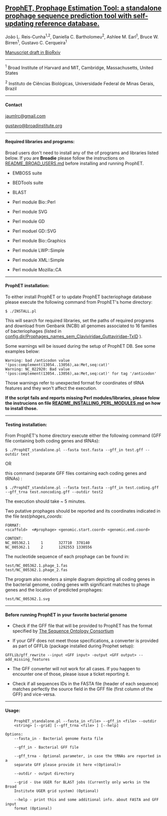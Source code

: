 
<a href="http://www.biorxiv.org/content/early/2017/08/16/176750"><h2>ProphET, Prophage Estimation Tool: a standalone prophage sequence prediction tool with self-updating reference database.</h2></a>

João L. Reis-Cunha<sup>1,2</sup>, Daniella C. Bartholomeu<sup>2</sup>, Ashlee M. Earl<sup>1</sup>,  Bruce W. Birren<sup>1</sup>, Gustavo C. Cerqueira<sup>1</sup>


<a href="http://www.biorxiv.org/content/early/2017/08/16/176750">Manuscript draft in BioRxiv</a>

------

<sup>1</sup> Broad Institute of Harvard and MIT, Cambridge, Massachusetts, United States

<sup>2</sup> Instituto de Ciências Biológicas, Universidade Federal de Minas Gerais, Brazil

------
<h4>Contact</h4>

<a href="mailto:jaumlrc@gmail.com">jaumlrc@gmail.com</a>

gustavo@broadinstitute.org

------
<h4>Required libraries and programs:</h4>

Broad users don't need to install any of the of programs and libraries listed below. If you are **Broadie** please follow the instructions on [README_BROAD_USERS.md](README_BROAD_USERS.md)  before installing and running ProphET.

* EMBOSS suite

* BEDTools suite

* BLAST

* Perl module Bio::Perl

* Perl module SVG

* Perl module GD

* Perl moduel GD::SVG

* Perl module Bio::Graphics

* Perl module LWP::Simple

* Perl module XML::Simple

* Perl module Mozilla::CA




------
<h4>ProphET installation:</h4>

To either install ProphET or to update ProphET bacteriophage database please execute the following command from ProphET's home directory:
```
$ ./INSTALL.pl
```

This will search for required libraries, set the paths of required programs and download from Genbank (NCBI) all genomes associated to 16 families of bacteriophages
(listed in [config.dir/Prophages_names_sem_Claviviridae_Guttaviridae-TxID](config.dir/Prophages_names_sem_Claviviridae_Guttaviridae-TxID) ).


Some warnings will be issued during the setup of ProphET DB. See some examples below: 
```
Warning: bad /anticodon value '(pos:complement(13054..13056),aa:Met,seq:cat)'
Warning: NC_022920: Bad value '(pos:complement(13054..13056),aa:Met,seq:cat)' for tag '/anticodon'
```
Those warnings refer to unexpected format for coordinates of tRNA features and they won't affect the execution.


**If the script fails and reports missing Perl modules/libraries, please folow the instrucions on file  [README_INSTALLING_PERL_MODULES.md](README_INSTALLING_PERL_MODULES.md) on how to install those.**
 

------

<h4>Testing installation:</h4>

From ProphET's home directory execute  either the following command (GFF file containing both coding genes and tRNAs):
```
$ ./ProphET_standalone.pl --fasta test.fasta --gff_in test.gff --outdir test
```

OR

this command (separate GFF files containing each coding genes and tRNAs) :
```
$ ./ProphET_standalone.pl --fasta test.fasta --gff_in test.coding.gff --gff_trna test.noncoding.gff --outdir test2
```



The execution should take ~ 5 minutes.

Two putative prophages should be reported and its coordinates indicated in the file *test/phages_coords*:
```
FORMAT:
<scaffold>  <#prophage> <genomic.start.coord> <genomic.end.coord>

CONTENT:
NC_005362.1     1       327710  378140
NC_005362.1     2       1292553 1330556
```

The nucleotide sequence of each prophage can be found in:
```
test/NC_005362.1.phage_1.fas
test/NC_005362.1.phage_2.fas
```

The program also renders a simple diagram depicting all coding genes in the bacterial genome, coding genes with significant matches to phage genes and the location of predicted prophages:
```
test/NC_005362.1.svg
```
------
<h4>Before running ProphET in your favorite bacterial genome</h4>

* Check if the GFF file that will be provided to ProphET has the format specified by [The Sequence Ontology Consortium](https://github.com/The-Sequence-Ontology/Specifications/blob/master/gff3.md)

* If your GFF does not meet those specifications, a converter is provided as part of GFFLib (package installed during Prophet setup): 
```
GFFLib/gff_rewrite --input <GFF input> -output <GFF output> --add_missing_features
```

* The GFF converter will not work for all cases. If you happen to encounter one of those, please issue a ticket reporting it.

* Check if all sequences IDs in the FASTA file (header of each sequence) matches perfectly the source field in the GFF file (first column of the GFF) and vice-versa.

------

<h4>Usage:</h4>

```
    ProphET_standalone.pl --fasta_in <file> --gff_in <file> --outdir
    <string> [--grid] [--gff_trna <file> ] [--help]

Options:
    --fasta_in - Bacterial genome Fasta file

    --gff_in - Bacterial GFF file

    --gff_trna - Optional parameter, in case the tRNAs are reported in a
    separate GFF please provide it here <(Optional)>

    --outdir - output directory

    --grid - Use UGER for BLAST jobs (Currently only works in the Broad
    Institute UGER grid system) (Optional)

    --help - print this and some additional info. about FASTA and GFF input
    format (Optional)
```


